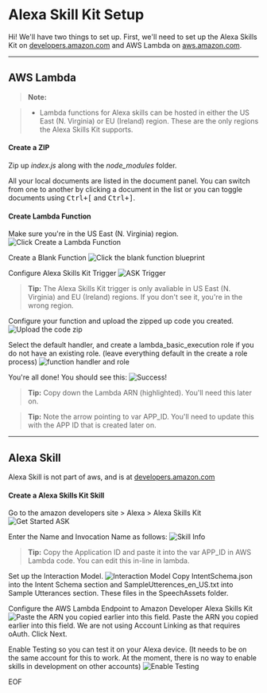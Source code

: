 Alexa Skill Kit Setup
===================


Hi! We'll have two things to set up. First, we'll need to set up the Alexa Skills Kit on [developers.amazon.com](https://developer.amazon.com/edw/home.html#/) and AWS Lambda on [aws.amazon.com](https://console.aws.amazon.com/lambda/home?region=us-east-1#/). 

----------


AWS Lambda
-------------

> **Note:**

> - Lambda functions for Alexa skills can be hosted in either the US East (N. Virginia) or EU (Ireland) region. These are the only regions the Alexa Skills Kit supports.


#### <i class="icon-file"></i> Create a ZIP

Zip up *index.js* along with the *node_modules* folder.

All your local documents are listed in the document panel. You can switch from one to another by clicking a document in the list or you can toggle documents using <kbd>Ctrl+[</kbd> and <kbd>Ctrl+]</kbd>.

#### <i class="icon-file"></i> Create Lambda Function

Make sure you're in the US East (N. Virginia) region.
![Click Create a Lambda Function](https://i.imgur.com/bSsy315.png)

Create a Blank Function
![Click the blank function blueprint](https://i.imgur.com/8rUuUTk.png)

Configure Alexa Skills Kit Trigger
![ASK Trigger](https://i.imgur.com/Eim60gt.png)
> **Tip:** The Alexa Skills Kit trigger is only avaliable in US East (N. Virginia) and EU (Ireland) regions. If you don't see it, you're in the wrong region.

Configure your function and upload the zipped up code you created. 
![Upload the code zip](https://i.imgur.com/rmUxKfE.png)

Select the default handler, and create a lambda_basic_execution role if you do not have an existing role. (leave everything default in the create a role process)
![function handler and role](https://i.imgur.com/piIkPEZ.png)

You're all done! You should see this:
![Success!](https://i.imgur.com/ZFthqi0.png)
> **Tip:**  Copy down the Lambda ARN (highlighted). You'll need this later on.


>**Tip:** Note the arrow pointing to var APP_ID. You'll need to update this with the APP ID that is created later on.



----------


Alexa Skill
-------------------

Alexa Skill is not part of aws, and is at [developers.amazon.com](https://developer.amazon.com/edw/home.html#/)

#### <i class="icon-file"></i> Create a Alexa Skills Kit Skill

Go to the amazon developers site > Alexa > Alexa Skills Kit
![Get Started ASK](https://i.imgur.com/dm6AhGe.png)

Enter the Name and Invocation Name as follows:
![Skill Info](https://i.imgur.com/P7fk7VP.png)
>**Tip:** Copy the Application ID and paste it into the var APP_ID in AWS Lambda code. You can edit this in-line in lambda.

Set up the Interaction Model.
![Interaction Model](https://i.imgur.com/X8BdQ32.png)
Copy IntentSchema.json into the Intent Schema section and SampleUtterences_en_US.txt into Sample Utterances section. These files in the SpeechAssets folder.

Configure the AWS Lambda Endpoint to Amazon Developer Alexa Skills Kit
![Paste the ARN you copied earlier into this field.](https://i.imgur.com/tKHwUWH.png)
Paste the ARN you copied earlier into this field. We are not using Account Linking as that requires oAuth. Click Next.

Enable Testing so you can test it on your Alexa device. (It needs to be on the same account for this to work. At the moment, there is no way to enable skills in development on other accounts)
![Enable Testing](https://i.imgur.com/ElgETW2.png)

EOF